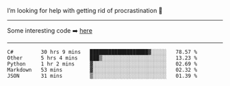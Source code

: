 I’m looking for help with getting rid of procrastination 🤔

-----

Some interesting code :arrow_right: [here](https://github.com/zhen8838/playground)

-----

<!--START_SECTION:waka-->
```text
C#         30 hrs 9 mins   ███████████████████▓░░░░░   78.57 % 
Other      5 hrs 4 mins    ███▒░░░░░░░░░░░░░░░░░░░░░   13.23 % 
Python     1 hr 2 mins     ▓░░░░░░░░░░░░░░░░░░░░░░░░   02.69 % 
Markdown   53 mins         ▓░░░░░░░░░░░░░░░░░░░░░░░░   02.32 % 
JSON       31 mins         ▒░░░░░░░░░░░░░░░░░░░░░░░░   01.39 % 
```
<!--END_SECTION:waka-->

<!--
**zhen8838/zhen8838** is a ✨ _special_ ✨ repository because its `README.md` (this file) appears on your GitHub profile.

Here are some ideas to get you started:

- 🔭 I’m currently working on ...
- 🌱 I’m currently learning ...
- 👯 I’m looking to collaborate on ...
 ...
- 💬 Ask me about ...
- 📫 How to reach me: ...
- 😄 Pronouns: ...
- ⚡ Fun fact: ...
-->
